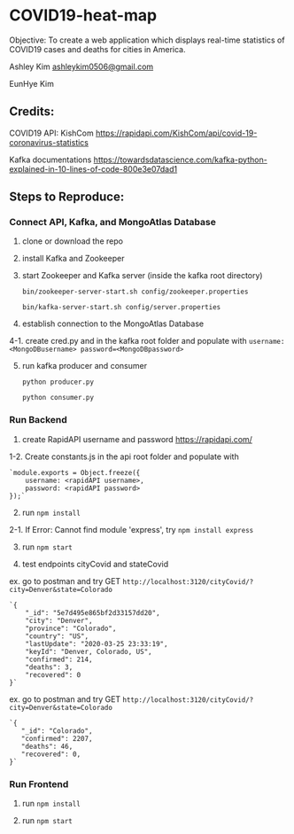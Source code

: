 # COVID19-heat-map
Objective: To create a web application which displays real-time statistics of COVID19 cases and deaths for cities in America.

Ashley Kim ashleykim0506@gmail.com

EunHye Kim


## Credits:

COVID19 API:
    KishCom
		https://rapidapi.com/KishCom/api/covid-19-coronavirus-statistics
		
Kafka documentations
		https://towardsdatascience.com/kafka-python-explained-in-10-lines-of-code-800e3e07dad1
 
 
    
## Steps to Reproduce:

  ### Connect API, Kafka, and MongoAtlas Database
  
   1. clone or download the repo
   
   2. install Kafka and Zookeeper
   
   3. start Zookeeper and Kafka server (inside the kafka root directory)
   
      `bin/zookeeper-server-start.sh config/zookeeper.properties`
      
      `bin/kafka-server-start.sh config/server.properties`
      
   4. establish connection to the MongoAtlas Database
   
   4-1. create cred.py and in the kafka root folder and populate with `username:<MongoDBusername> password=<MongoDBpassword> `
   
   5. run kafka producer and consumer
   
       `python producer.py`
       
       `python consumer.py`
       
       
       
   ### Run Backend
   
   1. create RapidAPI username and password https://rapidapi.com/
   
   1-2. Create constants.js in the api root folder and populate with
   
   	`module.exports = Object.freeze({
	    username: <rapidAPI username>,
	    password: <rapidAPI password>
	});`
	
   
   2. run `npm install`
   
   2-1. If Error: Cannot find module 'express', try `npm install express`
   
   3. run `npm start`
   
   4. test endpoints cityCovid and stateCovid
	
   ex. go to postman and try GET `http://localhost:3120/cityCovid/?city=Denver&state=Colorado`
   
	`{
	    "_id": "5e7d495e865bf2d33157dd20",
	    "city": "Denver",
	    "province": "Colorado",
	    "country": "US",
	    "lastUpdate": "2020-03-25 23:33:19",
	    "keyId": "Denver, Colorado, US",
	    "confirmed": 214,
	    "deaths": 3,
	    "recovered": 0
	}`
	
	
   ex. go to postman and try GET `http://localhost:3120/cityCovid/?city=Denver&state=Colorado`
   
	`{
	   "_id": "Colorado",
	   "confirmed": 2207,
	   "deaths": 46,
	   "recovered": 0,
	}`
	
	
	
   ### Run Frontend

   1. run `npm install`
   
   2. run `npm start`
   

  
